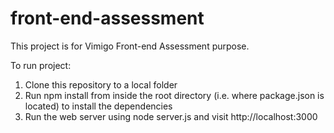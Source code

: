 # front-end-assessment

This project is for Vimigo Front-end Assessment purpose.

To run project:
  1. Clone this repository to a local folder 
  2. Run npm install from inside the root directory (i.e. where package.json is located) to install the dependencies 
  3. Run the web server using node server.js and visit http://localhost:3000 
